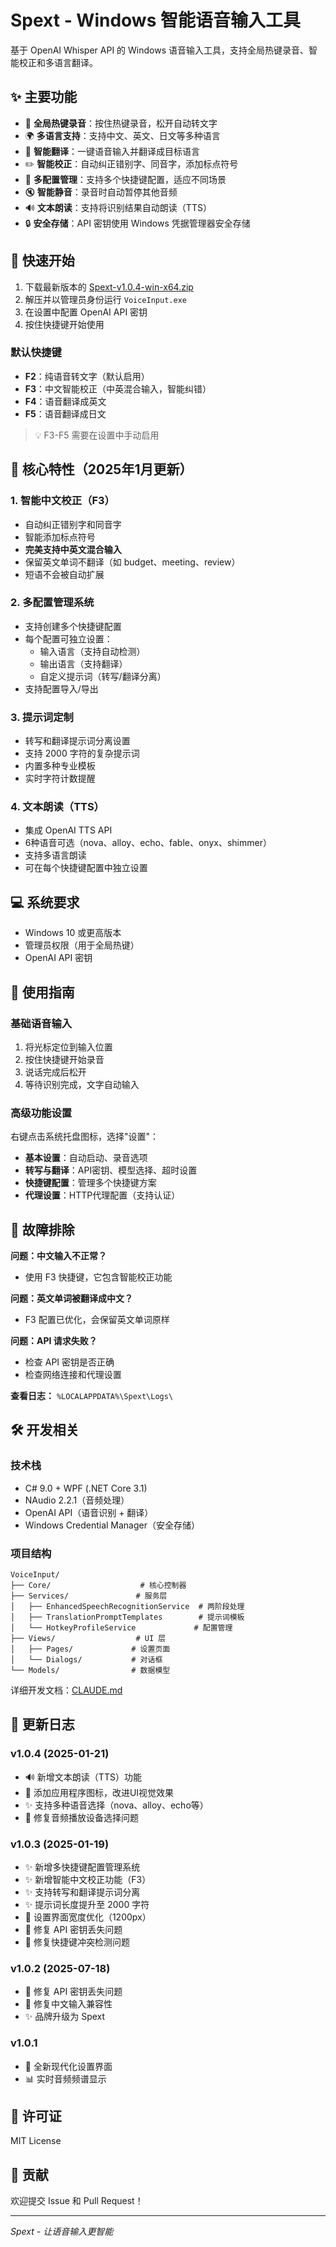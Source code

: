 # Spext - Windows 智能语音输入工具

基于 OpenAI Whisper API 的 Windows 语音输入工具，支持全局热键录音、智能校正和多语言翻译。

## ✨ 主要功能

- 🎤 **全局热键录音**：按住热键录音，松开自动转文字
- 🌍 **多语言支持**：支持中文、英文、日文等多种语言
- 🔄 **智能翻译**：一键语音输入并翻译成目标语言
- ✏️ **智能校正**：自动纠正错别字、同音字，添加标点符号
- 🎯 **多配置管理**：支持多个快捷键配置，适应不同场景
- 🔇 **智能静音**：录音时自动暂停其他音频
- 🔊 **文本朗读**：支持将识别结果自动朗读（TTS）
- 🔒 **安全存储**：API 密钥使用 Windows 凭据管理器安全存储

## 🚀 快速开始

1. 下载最新版本的 [Spext-v1.0.4-win-x64.zip](release/Spext-v1.0.4-win-x64.zip)
2. 解压并以管理员身份运行 `VoiceInput.exe`
3. 在设置中配置 OpenAI API 密钥
4. 按住快捷键开始使用

### 默认快捷键

- **F2**：纯语音转文字（默认启用）
- **F3**：中文智能校正（中英混合输入，智能纠错）
- **F4**：语音翻译成英文
- **F5**：语音翻译成日文

> 💡 F3-F5 需要在设置中手动启用

## 🎯 核心特性（2025年1月更新）

### 1. 智能中文校正（F3）
- 自动纠正错别字和同音字
- 智能添加标点符号
- **完美支持中英文混合输入**
- 保留英文单词不翻译（如 budget、meeting、review）
- 短语不会被自动扩展

### 2. 多配置管理系统
- 支持创建多个快捷键配置
- 每个配置可独立设置：
  - 输入语言（支持自动检测）
  - 输出语言（支持翻译）
  - 自定义提示词（转写/翻译分离）
- 支持配置导入/导出

### 3. 提示词定制
- 转写和翻译提示词分离设置
- 支持 2000 字符的复杂提示词
- 内置多种专业模板
- 实时字符计数提醒

### 4. 文本朗读（TTS）
- 集成 OpenAI TTS API
- 6种语音可选（nova、alloy、echo、fable、onyx、shimmer）
- 支持多语言朗读
- 可在每个快捷键配置中独立设置

## 💻 系统要求

- Windows 10 或更高版本
- 管理员权限（用于全局热键）
- OpenAI API 密钥

## 📖 使用指南

### 基础语音输入
1. 将光标定位到输入位置
2. 按住快捷键开始录音
3. 说话完成后松开
4. 等待识别完成，文字自动输入

### 高级功能设置
右键点击系统托盘图标，选择"设置"：
- **基本设置**：自动启动、录音选项
- **转写与翻译**：API密钥、模型选择、超时设置
- **快捷键配置**：管理多个快捷键方案
- **代理设置**：HTTP代理配置（支持认证）

## 🔧 故障排除

**问题：中文输入不正常？**
- 使用 F3 快捷键，它包含智能校正功能

**问题：英文单词被翻译成中文？**
- F3 配置已优化，会保留英文单词原样

**问题：API 请求失败？**
- 检查 API 密钥是否正确
- 检查网络连接和代理设置

**查看日志：** `%LOCALAPPDATA%\Spext\Logs\`

## 🛠️ 开发相关

### 技术栈
- C# 9.0 + WPF (.NET Core 3.1)
- NAudio 2.2.1（音频处理）
- OpenAI API（语音识别 + 翻译）
- Windows Credential Manager（安全存储）

### 项目结构
```
VoiceInput/
├── Core/                    # 核心控制器
├── Services/               # 服务层
│   ├── EnhancedSpeechRecognitionService  # 两阶段处理
│   ├── TranslationPromptTemplates        # 提示词模板
│   └── HotkeyProfileService             # 配置管理
├── Views/                  # UI 层
│   ├── Pages/             # 设置页面
│   └── Dialogs/           # 对话框
└── Models/                # 数据模型
```

详细开发文档：[CLAUDE.md](CLAUDE.md)

## 📝 更新日志

### v1.0.4 (2025-01-21)
- 🔊 新增文本朗读（TTS）功能
- 🎨 添加应用程序图标，改进UI视觉效果
- ✨ 支持多种语音选择（nova、alloy、echo等）
- 🐛 修复音频播放设备选择问题

### v1.0.3 (2025-01-19)
- ✨ 新增多快捷键配置管理系统
- ✨ 新增智能中文校正功能（F3）
- ✨ 支持转写和翻译提示词分离
- ✨ 提示词长度提升至 2000 字符
- 🎨 设置界面宽度优化（1200px）
- 🐛 修复 API 密钥丢失问题
- 🐛 修复快捷键冲突检测问题

### v1.0.2 (2025-07-18)
- 🐛 修复 API 密钥丢失问题
- 🐛 修复中文输入兼容性
- ✨ 品牌升级为 Spext

### v1.0.1
- 🎨 全新现代化设置界面
- 📊 实时音频频谱显示

## 📄 许可证

MIT License

## 🤝 贡献

欢迎提交 Issue 和 Pull Request！

---

*Spext - 让语音输入更智能*
